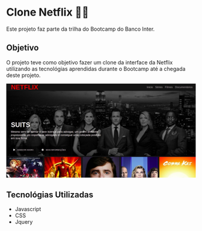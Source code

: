 # Clone Netflix 🎥🍿
Este projeto faz parte da trilha do Bootcamp do Banco Inter.


## Objetivo

O projeto teve como objetivo fazer um clone da interface da Netflix utilizando as tecnológias aprendidas durante o Bootcamp até a chegada deste projeto.

<img src="print-Netflix.jpeg" alt="">


## Tecnológias Utilizadas
- Javascript
- CSS
- Jquery
